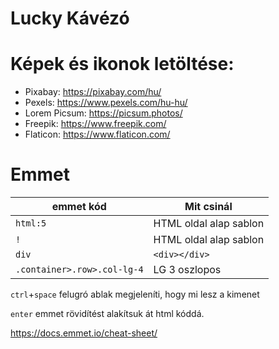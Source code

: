 # Lucky Kávézó

# Képek és ikonok letöltése:
- Pixabay: https://pixabay.com/hu/
- Pexels: https://www.pexels.com/hu-hu/
- Lorem Picsum: https://picsum.photos/
- Freepik: https://www.freepik.com/
- Flaticon: https://www.flaticon.com/


# Emmet

| emmet kód                 |    Mit csinál                |
|------|-----|
|`html:5`|HTML oldal alap sablon |
|`!` | HTML oldal alap sablon |
|`div`| `<div></div>` | 
|`.container>.row>.col-lg-4`| LG 3 oszlopos|

`ctrl`+`space` felugró ablak megjeleníti, hogy mi lesz a kimenet

`enter` emmet rövidítést alakítsuk át html kóddá.


https://docs.emmet.io/cheat-sheet/